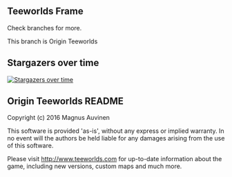 ## Teeworlds Frame ##
Check branches for more.

This branch is Origin Teeworlds


## Stargazers over time

[![Stargazers over time](https://starchart.cc/teeworldsmods2/teeworlds-frame.svg)](https://starchart.cc/teeworldsmods2/teeworlds-frame)


## Origin Teeworlds README ##
Copyright (c) 2016 Magnus Auvinen


This software is provided 'as-is', without any express or implied
warranty. In no event will the authors be held liable for any damages
arising from the use of this software.


Please visit http://www.teeworlds.com for up-to-date information about 
the game, including new versions, custom maps and much more.
